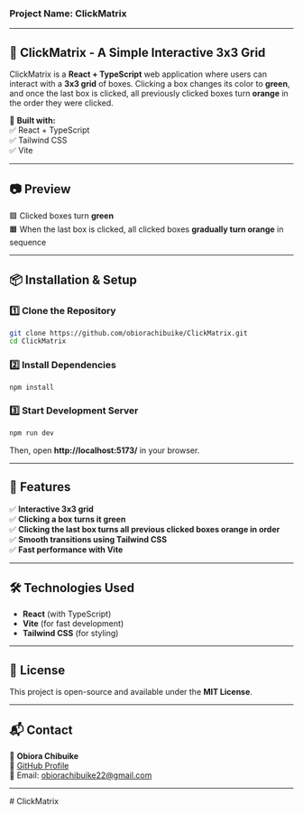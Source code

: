 ### **Project Name: ClickMatrix**  

---

## **📌 ClickMatrix - A Simple Interactive 3x3 Grid**  

ClickMatrix is a **React + TypeScript** web application where users can interact with a **3x3 grid** of boxes. Clicking a box changes its color to **green**, and once the last box is clicked, all previously clicked boxes turn **orange** in the order they were clicked.  

🚀 **Built with:**  
✅ React + TypeScript  
✅ Tailwind CSS  
✅ Vite  

---

## **📷 Preview**
🟩 Clicked boxes turn **green**  
🟧 When the last box is clicked, all clicked boxes **gradually turn orange** in sequence  

---

## **📦 Installation & Setup**
### **1️⃣ Clone the Repository**
```bash
git clone https://github.com/obiorachibuike/ClickMatrix.git
cd ClickMatrix
```

### **2️⃣ Install Dependencies**
```bash
npm install
```

### **3️⃣ Start Development Server**
```bash
npm run dev
```
Then, open **http://localhost:5173/** in your browser.

---

## **🎯 Features**
✅ **Interactive 3x3 grid**  
✅ **Clicking a box turns it green**  
✅ **Clicking the last box turns all previous clicked boxes orange in order**  
✅ **Smooth transitions using Tailwind CSS**  
✅ **Fast performance with Vite**  

---

## **🛠️ Technologies Used**
- **React** (with TypeScript)  
- **Vite** (for fast development)  
- **Tailwind CSS** (for styling)  

---

## **📜 License**
This project is open-source and available under the **MIT License**.

---

## **📬 Contact**
👤 **Obiora Chibuike**  
🔗 [GitHub Profile](https://github.com/obiorachibuike)  
📧 Email: obiorachibuike22@gmail.com 

---

#   C l i c k M a t r i x  
 